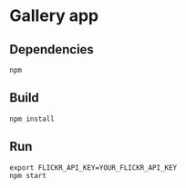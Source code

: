 # Gallery app

## Dependencies
```
npm
```

## Build
```
npm install
```

## Run
```
export FLICKR_API_KEY=YOUR_FLICKR_API_KEY
npm start
```
